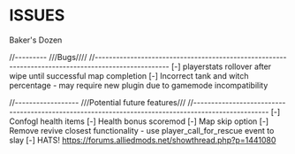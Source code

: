 # ISSUES
Baker's Dozen

//---------
///Bugs////
//---------------------------------------------------------------------------------------------------
[-] playerstats rollover after wipe until successful map completion
[-] Incorrect tank and witch percentage - may require new plugin due to gamemode incompatibility

//------------------
///Potential future features///
//---------------------------------------------------------------------------------------------------
[-] Confogl health items
[-] Health bonus scoremod
[-] Map skip option
[-] Remove revive closest functionality - use player_call_for_rescue event to slay
[-] HATS! https://forums.alliedmods.net/showthread.php?p=1441080




